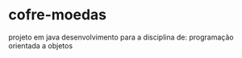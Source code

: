# cofre-moedas
projeto em java desenvolvimento para a disciplina de: programação orientada a objetos
